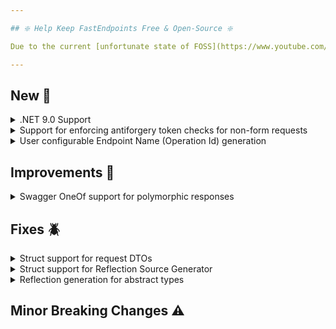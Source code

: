 ```yaml
---

## ❇️ Help Keep FastEndpoints Free & Open-Source ❇️

Due to the current [unfortunate state of FOSS](https://www.youtube.com/watch?v=H96Va36xbvo), please consider [becoming a sponsor](https://opencollective.com/fast-endpoints) and help us beat the odds to keep the project alive and free for everyone.

---
```


[//]: # (<details><summary>title text</summary></details>)

## New 🎉

<details><summary>.NET 9.0 Support</summary>

Migration to .NET 9.0 SDK is now complete. You can now target `net9.0` sdk without any issues.

</details>

<details><summary>Support for enforcing antiforgery token checks for non-form requests</summary>

The antiforgery middleware can now be configured to check antiforgery tokens for any content-type by configuring it like so:

```csharp
app.UseAntiforgeryFE(additionalContentTypes: ["application/json"])
```

</details>

<details><summary>User configurable Endpoint Name (Operation Id) generation</summary>

The endpoint name generation logic can now be overriden at a global level like so:

```csharp
app.UseFastEndpoints(
       c => c.Endpoints.NameGenerator =
                ctx =>
                {
                    return ctx.EndpointType.Name.TrimEnd("Endpoint");
                })
```

</details>

## Improvements 🚀

<details><summary>Swagger OneOf support for polymorphic responses</summary>

When enabling `OneOf` for polymorphism like the following:

```csharp
.SwaggerDocument(c => c.UseOneOfForPolymorphism = true)
```

The correct response swagger spec is not generated by NSwag by default. As requested by #807, the correct spec will now be generated.

</details>

## Fixes 🪲

<details><summary>Struct support for request DTOs</summary>

Adding the new reflection source generator broke support for struct types to be used for request DTOs, which has been corrected in this release.

</details>

<details><summary>Struct support for Reflection Source Generator</summary>

The reflection generator was not generating the correct source for unboxing value types.

</details>

<details><summary>Reflection generation for abstract types</summary>

The reflection generator was trying to generate code for deeply nested abstract types, which has now been fixed.

</details>

## Minor Breaking Changes ⚠️